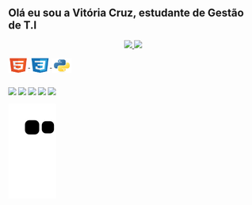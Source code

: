 ## Olá eu sou a Vitória Cruz, estudante de Gestão de T.I

<div align="center">
  <a href="https://github.com/vickyy7">
  <img height="140em" src="https://github-readme-stats.vercel.app/api?username=vickyy7&show_icons=true&theme=tokyonight&include_all_commits=true&count_private=true"/>
  <img height="140em" src="https://github-readme-stats.vercel.app/api/top-langs/?username=vickyy7&layout=compact&langs_count=7&theme=tokyonight"/>
</div>
<div style="display: inline_block"><br>
  <img align="center" alt="Rafa-HTML" height="30" width="40" src="https://raw.githubusercontent.com/devicons/devicon/master/icons/html5/html5-original.svg">
  <img align="center" alt="Rafa-CSS" height="30" width="40" src="https://raw.githubusercontent.com/devicons/devicon/master/icons/css3/css3-original.svg">
  <img align="center" alt="Rafa-Python" height="30" width="40" src="https://raw.githubusercontent.com/devicons/devicon/master/icons/python/python-original.svg">
</div>
  
  ##
 
<div>
  <a href="https://instagram.com/_vitoriacruz_" target="_blank"><img src="https://img.shields.io/badge/-Instagram-%23E4405F?style=for-the-badge&logo=instagram&logoColor=white" target="_blank"></a>
 	<a href="#" target="_blank"><img src="https://img.shields.io/badge/Twitch-9146FF?style=for-the-badge&logo=twitch&logoColor=white" target="_blank"></a>
 <a href="#" target="_blank"><img src="https://img.shields.io/badge/Discord-7289DA?style=for-the-badge&logo=discord&logoColor=white" target="_blank"></a> 
  <a href = "mailto:vitoriacruzsilva530@gmail.com"><img src="https://img.shields.io/badge/-Gmail-%23333?style=for-the-badge&logo=gmail&logoColor=white" target="_blank"></a>
  <a href="https://www.linkedin.com/in/vitoriacruz8/" target="_blank"><img src="https://img.shields.io/badge/-LinkedIn-%230077B5?style=for-the-badge&logo=linkedin&logoColor=white" target="_blank"></a> 
 
  ![Snake animation](https://github.com/vickyy7/vickyy7/blob/output/github-contribution-grid-snake.svg)
 
</div>

